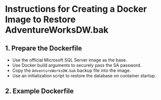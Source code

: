 # Instructions for Creating a Docker Image to Restore AdventureWorksDW.bak

## 1. Prepare the Dockerfile

- Use the official Microsoft SQL Server image as the base.
- Use Docker build arguments to securely pass the SA password.
- Copy the `AdventureWorksDW.bak` backup file into the image.
- Use an initialization script to restore the database on container startup.

## 2. Example Dockerfile
